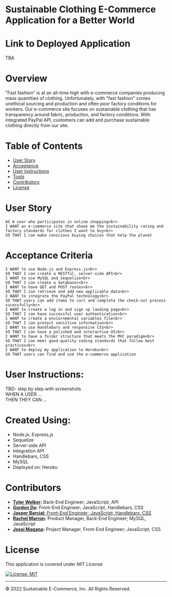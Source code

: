 # Sustainable Clothing E-Commerce Application for a Better World

# Link to Deployed Application
TBA 

# Overview 
"Fast fashion" is at an all-time high with e-commerce companies producing mass quantities of clothing. Unfortunately, with "fast fashion" comes unethical sourcing and production and often poor factory conditions for workers. Our e-commerce site focuses on sustainable clothing that has transparency around fabric, production, and factory conditions. With integrated PayPal API, customers can add and purchase sustainable clothing directly from our site. 

# Table of Contents

  * [User Story](#user-story)
  * [Acceptance](#acceptance-criteria)
  * [User Instructions](#user-instructions)
  * [Tools](#created-using)
  * [Contributors](#contributors)
  * [License](#license)

# User Story
```
AS A user who participates in online shopping<br>
I WANT an e-commerce site that shows me the sustainability rating and factory standards for clothes I want to buy<br>
SO THAT I can make conscious buying choices that help the planet
```

# Acceptance Criteria
```
I WANT to use Node.js and Express.js<br>
SO THAT I can create a RESTful, server-side API<br>
I WANT to use MySQL and Sequelize<br>
SO THAT I can create a database><br>
I WANT to have GET and POST routes<br>
SO THAT I can retrieve and add new applicable data<br>
I WANT to integrate the PayPal technology<br>
SO THAT users can add items to cart and complete the check-out process sucessfully<br>
I WANT to create a log in and sign up landing page<br>
SO THAT I can have successful user authentication<br>
I WANT to create a enviornmental variables file<br>
SO THAT I can protect sensitive information<br>
I WANT to use Handlebars and responsive CSS<br>
SO THAT I can have a polished and interactive UI<br>
I WANT to have a folder structure that meets the MVC paradigm<br>
SO THAT I can meet good-quality coding standards that follow best practices<br>
I WANT to deploy my application to Heroku<br>
SO THAT users can find and use the e-commerce application
```
# User Instructions:
TBD- step by step with screenshots<br>
WHEN A USER ...<br>
THEN THEY CAN ...

# Created Using: 
<ul><li>Node.js, Express,js</li>
<li>Sequelize</li>
<li>Server-side API</li>
<li>Integration API</li>
<li>Handlebars, CSS</li>
<li>MySQL</li>
<li>Deployed on: Heroku</li></ul>

# Contributors 
<ul><li><strong><a href="https://github.com/TWelk" target="_blank">Tyler Welker</a>:</strong> Back-End Engineer; JavaScript, API</li>
<li><strong><a href="https://github.com/grdnd" target="_blank">Gordon Do</a>:</strong> Front-End Engineer; JavaScript, Handlebars, CSS</li>
<li><strong><a href="https://github.com/TWelk" target="_blank">Jasper Barcial:</strong> Front-End Engineer; JavaScript, Handlebars, CSS</li>
<li><strong><a href="https://github.com/jbarcial25" target="_blank">Rachel Marron</a>:</strong> Product Manager, Back-End Engineer; MySQL, JavaScript</li>
<li><strong><a href="https://github.com/microjess" target="_blank">Jessi Magana</a>:</strong> Project Manager, Front-End Engineer; JavaScript, CSS</li></ul>

# License 

This application is covered under MIT License    

[![License: MIT](https://img.shields.io/badge/License-MIT-blue.svg)](https://opensource.org/licenses/MIT)

- - -

© 2022 Sustainable E-Commerce, Inc. All Rights Reserved.
